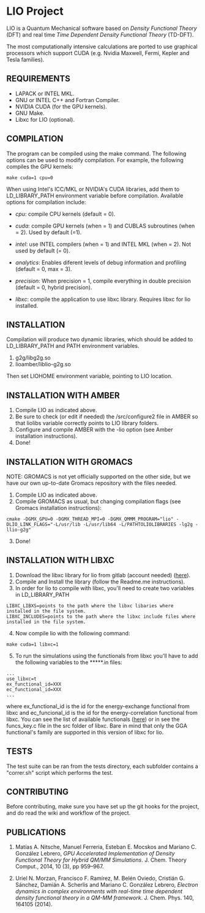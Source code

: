 LIO Project
============

LIO is a Quantum Mechanical software based on _Density Functional Theory_ (DFT) and real time _Time Dependent Density Functional Theory_ (TD-DFT).

The most computationally intensive calculations are ported to use graphical processors which support CUDA
(e.g. Nvidia Maxwell, Fermi, Kepler and Tesla families).

REQUIREMENTS
------------

* LAPACK or INTEL MKL.
* GNU or INTEL C++ and Fortran Compiler.
* NVIDIA CUDA (for the GPU kernels).
* GNU Make.
* Libxc for LIO (optional).

COMPILATION
------------

The program can be compiled using the make command. The following options can be used to modify
compilation. For example, the following compiles the GPU kernels:

```
make cuda=1 cpu=0
```

When using Intel's ICC/MKL or NVIDIA's CUDA libraries, add them to LD\_LIBRARY\_PATH environment variable before compilation. Available options for compilation include:

* _cpu_: compile CPU kernels (default = 0).

* _cuda_: compile GPU kernels (when = 1) and CUBLAS subroutines (when = 2). Used by default (=1).

* _intel_: use INTEL compilers (when = 1) and INTEL MKL (when = 2). Not used by default (= 0).

* _analytics_: Enables diferent levels of debug information and profiling (default = 0, max = 3).

* _precision_: When precision = 1, compile everything in double precision (default = 0, hybrid precision).

* _libxc_: compile the application to use libxc library. Requires libxc for lio installed.

INSTALLATION
------------

Compilation will produce two dynamic libraries, which should be added to LD\_LIBRARY\_PATH and PATH environment variables.

  1. g2g/libg2g.so
  2. lioamber/liblio-g2g.so

Then set LIOHOME environment variable, pointing to LIO location.

INSTALLATION WITH AMBER
-----------------------

  1. Compile LIO as indicated above.
  2. Be sure to check (or edit if needed) the /src/configure2 file in AMBER so that liolibs variable correctly points to LIO library folders.
  3. Configure and compile AMBER with the -lio option (see Amber installation instructions).
  4. Done!

INSTALLATION WITH GROMACS
-------------------------

NOTE: GROMACS is not yet officially supported on the other side, but we have our own up-to-date Gromacs repository with the files needed.
  1. Compile LIO as indicated above.
  2. Compile GROMACS as usual, but changing compilation flags (see Gromacs installation instructions):
```
cmake -DGMX_GPU=0 -DGMX_THREAD_MPI=0 -DGMX_QMMM_PROGRAM="lio" -DLIO_LINK_FLAGS="-L/usr/lib -L/usr/lib64 -L/PATHTOLIOLIBRARIES -lg2g -llio-g2g"
```
  3. Done!

INSTALLATION WITH LIBXC
-----------------------

  1. Download the libxc library for lio from gitlab (account needed) ([here](https://gitlab.com/eduarditoperez/libxc.git)).
  2. Compile and Install the library (follow the Readme.me instructions).
  3. In order for lio to compile with libxc, you'll need to create two variables in LD_LIBRARY_PATH
```
LIBXC_LIBXS=points to the path where the libxc libaries where installed in the file system.
LIBXC_INCLUDES=points to the path where the libxc include files where installed in the file system.
```
  4. Now compile lio with the following command:
```
make cuda=1 libxc=1
```
  5. To run the simulations using the functionals from libxc you'll have to add the following variables to the *****.in files:
```
...
use_libxc=t
ex_functional_id=XXX
ec_functional_id=XXX
...
```
where ex_functional_id is the id for the energy-exchange functional from libxc and ec_funcional_id is the id
for the energy-correlation functional from libxc. You can see the list of available functionals ([here](https://gitlab.com/libxc/libxc/wikis/Functional-list-4.0.4))
or in see the funcs_key.c file in the src folder of libxc. Bare in mind that only the GGA functional's family are supported in
this version of libxc for lio.

TESTS
-----

The test suite can be ran from the tests directory, each subfolder contains a "correr.sh" script which performs the test.


CONTRIBUTING
------------

Before contributing, make sure you have set up the git hooks for the project, and do read the wiki and workflow of the project.

PUBLICATIONS
------------

1. Matías A. Nitsche, Manuel Ferreria, Esteban E. Mocskos and Mariano C. González Lebrero, _GPU Accelerated Implementation of Density Functional Theory for Hybrid QM/MM Simulations_. J. Chem. Theory Comput., 2014, 10 (3), pp 959–967.

2.  Uriel N. Morzan, Francisco F. Ramírez, M. Belén Oviedo, Cristián G. Sánchez, Damián A. Scherlis and Mariano C. González Lebrero, _Electron dynamics in complex environments with real-time time dependent density functional theory in a QM-MM framework_. J. Chem. Phys. 140, 164105 (2014).
